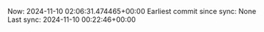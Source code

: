 Now: 2024-11-10 02:06:31.474465+00:00 Earliest commit since sync: None Last sync: 2024-11-10 00:22:46+00:00

